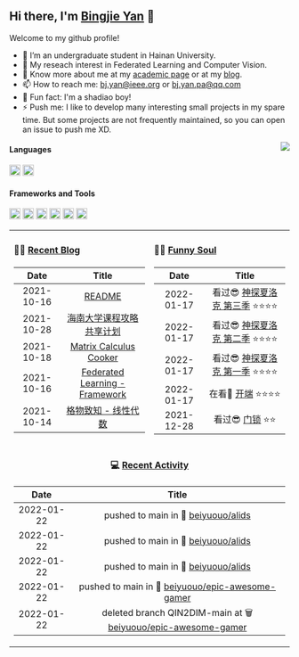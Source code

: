 
<!-- <img align="right" src="https://github-readme-stats.vercel.app/api/top-langs/?username=beiyuouo&show_icons=true&hide_border=true"> -->

## Hi there, I'm [Bingjie Yan](https://bj-yan.top/) 👋

Welcome to my github profile!

- 🔭 I’m an undergraduate student in Hainan University.
- 🌱 My reseach interest in Federated Learning and Computer Vision.
- 💬 Know more about me at my [academic page](https://bj-yan.top) or at my [blog](https://blog.bj-yan.top).
- 📫 How to reach me: [bj.yan@ieee.org](mailto:bj.yan@ieee.org) or [bj.yan.pa@qq.com](mailto:bj.yan.pa@qq.com)
- 🎨 Fun fact: I'm a shadiao boy!
- ⚡ Push me: I like to develop many interesting small projects in my spare time. But some projects are not frequently maintained, so you can open an issue to push me XD.



<img align="right" src="https://github-readme-stats.vercel.app/api?username=beiyuouo&show_icons=true&hide_border=true">


#### Languages

<!-- languages:start -->
<!-- prettier-ignore-start -->
<!-- markdownlint-disable -->
<code><img height="20" src="https://simpleicons.org/icons/python.svg" alt="python" /></code>
<code><img height="20" src="https://simpleicons.org/icons/goland.svg" alt="python" /></code>
<!-- <code><img height="20" src="https://raw.githubusercontent.com/github/explore/80688e429a7d4ef2fca1e82350fe8e3517d3494d/topics/python/python.png" alt="python" /></code> -->
<!-- <code><img height="20" src="https://raw.githubusercontent.com/github/explore/80688e429a7d4ef2fca1e82350fe8e3517d3494d/topics/cpp/cpp.png" alt="cpp" /></code> -->
<!-- <code><img height="20" src="https://raw.githubusercontent.com/github/explore/80688e429a7d4ef2fca1e82350fe8e3517d3494d/topics/java/java.png" alt="java" /></code> -->
<!-- <code><img height="20" src="https://raw.githubusercontent.com/github/explore/80688e429a7d4ef2fca1e82350fe8e3517d3494d/topics/javascript/javascript.png" alt="javascript" /></code> -->
<!-- <code><img height="20" src="https://raw.githubusercontent.com/github/explore/80688e429a7d4ef2fca1e82350fe8e3517d3494d/topics/css/css.png" alt="css" /></code> -->
<!-- <code><img height="20" src="https://raw.githubusercontent.com/github/explore/80688e429a7d4ef2fca1e82350fe8e3517d3494d/topics/html/html.png" alt="html" /></code> -->
<!-- markdownlint-restore -->
<!-- prettier-ignore-end -->
<!-- languages:end -->

#### Frameworks and Tools

<!-- tools:start -->
<!-- prettier-ignore-start -->
<!-- markdownlint-disable -->
<code><img height="20" src="https://simpleicons.org/icons/visualstudiocode.svg" alt="VSCode" /></code>
<code><img height="20" src="https://simpleicons.org/icons/anaconda.svg" alt="anaconda" /></code>
<code><img height="20" src="https://simpleicons.org/icons/pytorch.svg" alt="pytorch" /></code>
<code><img height="20" src="https://simpleicons.org/icons/docker.svg" alt="Docker" /></code>
<code><img height="20" src="https://simpleicons.org/icons/kubernetes.svg" alt="Kubernetes" /></code>
<code><img height="20" src="https://simpleicons.org/icons/git.svg" alt="git" /></code>
<!-- <code><img height="20" src="https://raw.githubusercontent.com/github/explore/80688e429a7d4ef2fca1e82350fe8e3517d3494d/topics/visual-studio-code/visual-studio-code.png" alt="visual-studio-code" /></code> -->
<!-- <code><img height="20" src="https://raw.githubusercontent.com/github/explore/80688e429a7d4ef2fca1e82350fe8e3517d3494d/topics/opencv/opencv.png"/></code> -->
<!-- <code><img height="20" src="https://resources.jetbrains.com/storage/products/pycharm/img/meta/pycharm_logo_300x300.png" alt="pycharm" /></code> -->
<!-- markdownlint-restore -->
<!-- prettier-ignore-end -->
<!-- tools:end -->

<!-- #### Interested -->

<!-- interested:start -->
<!-- prettier-ignore-start -->
<!-- markdownlint-disable -->
<!-- <code><img height="20" src="https://simpleicons.org/icons/blender.svg" alt="blender" /></code>
<code><img height="20" src="https://user-images.githubusercontent.com/1503156/50446380-ad88c980-094f-11e9-8eff-0094bde708d0.png" alt="cocos" /></code>
<code><img height="20" src="https://raw.githubusercontent.com/github/explore/80688e429a7d4ef2fca1e82350fe8e3517d3494d/topics/unity/unity.png" alt="unity" /></code>
<code><img height="20" src="https://raw.githubusercontent.com/github/explore/80688e429a7d4ef2fca1e82350fe8e3517d3494d/topics/unreal-engine/unreal-engine.png" alt="unreal-engine" /></code>
<code><img height="20" src="https://simpleicons.org/icons/adobeaftereffects.svg" alt="AE" /></code> -->
<!-- markdownlint-restore -->
<!-- prettier-ignore-end -->
<!-- interested:end -->

<table width="100%" align="center">
<tr>
<td valign="top" width="50%">

####  🤹‍♀️ <a href="https://blog.bj-yan.top/" target="_blank">Recent Blog</a>

<!-- START_SECTION:blog -->
| Date | Title |
| :-: | :---: |
| 2021-10-16 | <a href='https://blog.bj-yan.top/p/readme/' target='_blank'>README</a> |
| 2021-10-28 | <a href='https://blog.bj-yan.top/p/misc-hainanu-course-comments/' target='_blank'>海南大学课程攻略共享计划</a> |
| 2021-10-18 | <a href='https://blog.bj-yan.top/p/note-matrix-calculus/' target='_blank'>Matrix Calculus Cooker</a> |
| 2021-10-16 | <a href='https://blog.bj-yan.top/p/note-federated-learning-framework/' target='_blank'>Federated Learning - Framework</a> |
| 2021-10-14 | <a href='https://blog.bj-yan.top/p/note-linear-algerbra-ng/' target='_blank'>格物致知 - 线性代数</a> |
<!-- END_SECTION:blog -->
</td>
<td valign="top" width="50%">

####  🤾‍♂️ <a href="https://blog.bj-yan.top/" target="_blank">Funny Soul</a>

<!-- START_SECTION:douban -->
| Date | Title |
| :-: | :---: |
| 2022-01-17 | 看过😎 <a href='http://movie.douban.com/subject/10455629/' target='_blank'>神探夏洛克 第三季</a> ⭐⭐⭐⭐ |
| 2022-01-17 | 看过😎 <a href='http://movie.douban.com/subject/6522269/' target='_blank'>神探夏洛克  第二季</a> ⭐⭐⭐⭐ |
| 2022-01-17 | 看过😎 <a href='http://movie.douban.com/subject/3986493/' target='_blank'>神探夏洛克 第一季</a> ⭐⭐⭐⭐ |
| 2022-01-17 | 在看👀 <a href='http://movie.douban.com/subject/35332289/' target='_blank'>开端</a> ⭐⭐⭐⭐ |
| 2021-12-28 | 看过😎 <a href='http://movie.douban.com/subject/35073565/' target='_blank'>门锁</a> ⭐⭐ |
<!-- END_SECTION:douban -->
</td>
</tr>
<tr>
<td align="center" width="100%" colspan="2">

#### 💻 <a href="https://github.com/beiyuouo" target="_blank">Recent Activity</a>

<!-- START_SECTION:github -->
| Date | Title |
| :-: | :---: |
| 2022-01-22 | pushed to main in 📌 [beiyuouo/alids](https://github.com/beiyuouo/alids/compare/49abff7ae0...144a3fbe49) |
| 2022-01-22 | pushed to main in 📌 [beiyuouo/alids](https://github.com/beiyuouo/alids/compare/e5df087fcf...49abff7ae0) |
| 2022-01-22 | pushed to main in 📌 [beiyuouo/alids](https://github.com/beiyuouo/alids/compare/cd615d0276...e5df087fcf) |
| 2022-01-22 | pushed to main in 📌 [beiyuouo/epic-awesome-gamer](https://github.com/beiyuouo/epic-awesome-gamer/compare/bf25d01627...17a5c5cb6c) |
| 2022-01-22 | deleted branch QIN2DIM-main at 🗑 [beiyuouo/epic-awesome-gamer](https://github.com/) |
<!-- END_SECTION:github -->

</td>
</tr>
</table>

<!--
**beiyuouo/beiyuouo** is a ✨ _special_ ✨ repository because its `README.md` (this file) appears on your GitHub profile.

Here are some ideas to get you started:

- 🔭 I’m currently working on ...
- 🌱 I’m currently learning ...
- 👯 I’m looking to collaborate on ...
- 🤔 I’m looking for help with ...
- 💬 Ask me about ...
- 📫 How to reach me: ...
- 😄 Pronouns: ...
- ⚡ Fun fact: ...


-->

